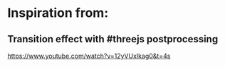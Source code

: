 # Inspiration from:

## Transition effect with #threejs postprocessing

https://www.youtube.com/watch?v=12yVUxIkag0&t=4s
